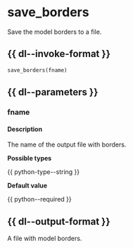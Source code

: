# save_borders

Save the model borders to a file.

## {{ dl--invoke-format }}

```python
save_borders(fname)
```

## {{ dl--parameters }}

### fname

#### Description

The name of the output file with borders.

**Possible types**

{{ python-type--string }}

**Default value**

{{ python--required }}

## {{ dl--output-format }}
A file with model borders.

